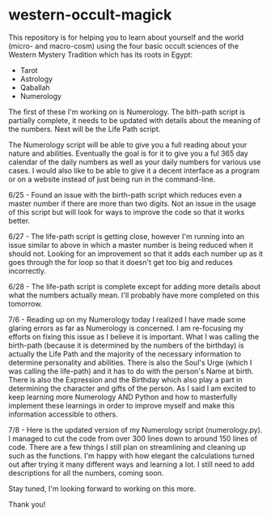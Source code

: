 # western-occult-magick

This repository is for helping you to learn about yourself and the world (micro- and macro-cosm) using the four basic occult sciences of the 
Western Mystery Tradition which has its roots in Egypt:

- Tarot
- Astrology
- Qaballah
- Numerology

The first of these I'm working on is Numerology.  The bith-path script is partially complete, it needs to be updated with details
about the meaning of the numbers.  Next will be the Life Path script.

The Numerology script will be able to give you a full reading about your nature and abilities.  Eventually the goal is for it to 
give you a ful 365 day calendar of the daily numbers as well as your daily numbers for various use cases.  I would also like
to be able to give it a decent interface as a program or on a website instead of just being run in the command-line.

6/25 - Found an issue with the birth-path script which reduces even a master number if there are more than two digits.  Not an issue
      in the usage of this script but will look for ways to improve the code so that it works better.
    
6/27 - The life-path script is getting close, however I'm running into an issue similar to above in which a master number is being
      reduced when it should not.  Looking for an improvement so that it adds each number up as it goes through the for loop so
      that it doesn't get too big and reduces incorrectly.
      
6/28 - The life-path script is complete except for adding more details about what the numbers actually mean.  I'll probably have more
      completed on this tomorrow.
      
7/6 - Reading up on my Numerology today I realized I have made some glaring errors as far as Numerology is concerned.  I am re-focusing my efforts
      on fixing this issue as I believe it is important.  What I was calling the birth-path (because it is determined by the numbers of the birthday) 
      is actually the Life Path and the majority of the necessary information to determine personality and abilities.  There is also the Soul's Urge
      (which I was calling the life-path) and it has to do with the person's Name at birth.  There is also the Expression and the Birthday which also
      play a part in determining the character and gifts of the person.  As I said I am excited to keep learning more Numerology AND Python and how
      to masterfully implement these learnings in order to improve myself and make this information accessible to others.
      
7/8 - Here is the updated version of my Numerology script (numerology.py).  I managed to cut the code from over 300 lines down to around 150 lines of code.  There are a few things I still plan on streamlining and cleaning up such as the functions.  I'm happy with how elegant the calculations turned out after trying it many different ways and learning a lot.  I still need to add descriptions for all the numbers, coming soon.

Stay tuned, I'm looking forward to working on this more.

Thank you!
